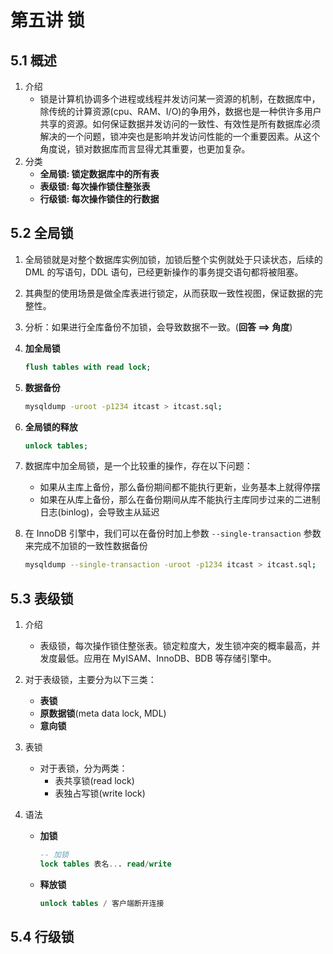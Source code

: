 # 第五讲 锁

## 5.1 概述

1. 介绍
   - 锁是计算机协调多个进程或线程并发访问某一资源的机制，在数据库中，除传统的计算资源(cpu、RAM、I/O)的争用外，数据也是一种供许多用户共享的资源。如何保证数据并发访问的一致性、有效性是所有数据库必须解决的一个问题，锁冲突也是影响并发访问性能的一个重要因素。从这个角度说，锁对数据库而言显得尤其重要，也更加复杂。
2. 分类
   - **全局锁: 锁定数据库中的所有表**
   - **表级锁: 每次操作锁住整张表**
   - **行级锁: 每次操作锁住的行数据**

## 5.2 全局锁

1. 全局锁就是对整个数据库实例加锁，加锁后整个实例就处于只读状态，后续的 DML 的写语句，DDL 语句，已经更新操作的事务提交语句都将被阻塞。

2. 其典型的使用场景是做全库表进行锁定，从而获取一致性视图，保证数据的完整性。

3. 分析：如果进行全库备份不加锁，会导致数据不一致。(**回答 ==> 角度**)

4. **加全局锁**

   ```SQL
   flush tables with read lock;
   ```

5. **数据备份**

   ```bash
   mysqldump -uroot -p1234 itcast > itcast.sql;
   ```

6. **全局锁的释放**

   ```SQL
   unlock tables;
   ```

7. 数据库中加全局锁，是一个比较重的操作，存在以下问题：

   - 如果从主库上备份，那么备份期间都不能执行更新，业务基本上就得停摆
   - 如果在从库上备份，那么在备份期间从库不能执行主库同步过来的二进制日志(binlog)，会导致主从延迟

8. 在 InnoDB 引擎中，我们可以在备份时加上参数 `--single-transaction` 参数来完成不加锁的一致性数据备份

   ```bash
   mysqldump --single-transaction -uroot -p1234 itcast > itcast.sql;
   ```

## 5.3 表级锁

1. 介绍

   - 表级锁，每次操作锁住整张表。锁定粒度大，发生锁冲突的概率最高，并发度最低。应用在 MyISAM、InnoDB、BDB 等存储引擎中。

2. 对于表级锁，主要分为以下三类：

   - **表锁**
   - **原数据锁**(meta data lock, MDL)
   - **意向锁**

3. 表锁

   - 对于表锁，分为两类：
     - 表共享锁(read lock)
     - 表独占写锁(write lock)

4. 语法

   - **加锁**

     ```SQL
     -- 加锁
     lock tables 表名... read/write
     ```

   - **释放锁**

     ```SQL
     unlock tables / 客户端断开连接
     ```

## 5.4 行级锁